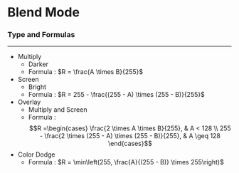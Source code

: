 # Blend Mode
### Type and Formulas
---
- Multiply
	- Darker
	- Formula :  $R = \frac{A \times B}{255}$
- Screen
	- Bright
	- Formula :  $R = 255 - \frac{(255 - A) \times (255 - B)}{255}$
- Overlay
	- Multiply and Screen
	- Formula :  $$R =\begin{cases}
\frac{2 \times A \times B}{255}, & A < 128 \\
255 - \frac{2 \times (255 - A) \times (255 - B)}{255}, & A \geq 128
\end{cases}$$
- Color Dodge
	- Formula :  $R = \min\left(255, \frac{A}{(255 - B)} \times 255\right)$